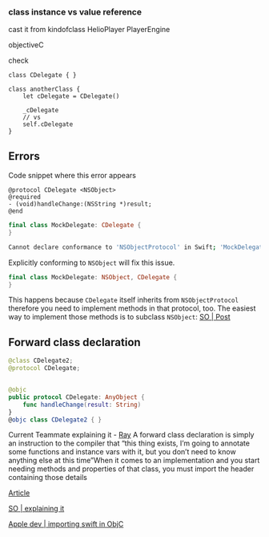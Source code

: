 

###  class instance vs value reference

cast it from kindofclass HelioPlayer PlayerEngine

objectiveC


check

```objc
class CDelegate { }

class anotherClass {
	let cDelegate = CDelegate()
	
	_cDelegate
	// vs 
	self.cDelegate
}
```


## Errors

Code snippet where this error appears

```objc
@protocol CDelegate <NSObject>
@required
- (void)handleChange:(NSString *)result;
@end
```
```swift
final class MockDelegate: CDelegate {
}
```

```sh
Cannot declare conformance to 'NSObjectProtocol' in Swift; 'MockDelegate' should inherit 'NSObject' instead
```

Explicitly conforming to `NSObject` will fix this issue.

```swift
final class MockDelegate: NSObject, CDelegate {
}
```

This happens because  `CDelegate` itself inherits from `NSObjectProtocol` therefore you need to implement methods in that protocol, too. The easiest way to implement those methods is to subclass `NSObject`:
[SO | Post](https://stackoverflow.com/questions/40705591/class-does-not-conform-nsobjectprotocol)


## Forward class declaration

```swift
@class CDelegate2;
@protocol CDelegate;


@objc
public protocol CDelegate: AnyObject {
    func handleChange(result: String)
}
@objc class CDelegate2 { }
```

Current Teammate explaining it - [Ray](misc/resources#Offline)
A forward class declaration is simply an instruction to the compiler that “this thing exists, I’m going to annotate some functions and instance vars with it, but you don’t need to know anything else at this time”When it comes to an implementation and you start needing methods and properties of that class, you must import the header containing those details 

[Article](https://railsware.com/blog/using-forward-declaration-in-your-objective-c-projects/) 

[SO | explaining it](https://stackoverflow.com/questions/5191487/objective-c-forward-class-declaration)

[Apple dev | importing swift in ObjC](https://developer.apple.com/documentation/swift/importing-swift-into-objective-c)